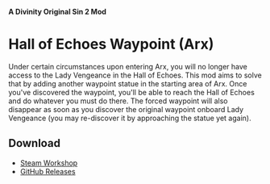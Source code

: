 **A Divinity Original Sin 2 Mod**

# Hall of Echoes Waypoint (Arx)
Under certain circumstances upon entering Arx, you will no longer have access to the Lady Vengeance in the Hall of Echoes. This mod aims to solve that by adding another waypoint statue in the starting area of Arx. Once you've discovered the waypoint, you'll be able to reach the Hall of Echoes and do whatever you must do there. The forced waypoint will also disappear as soon as you discover the original waypoint onboard Lady Vengeance (you may re-discover it by approaching the statue yet again).


## Download
+ [Steam Workshop](https://steamcommunity.com/sharedfiles/filedetails/?id=1252609992)
+ [GitHub Releases]()
